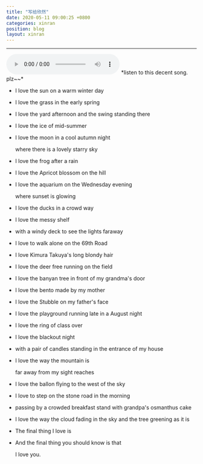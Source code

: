 ```yaml
---
title: "写给欣然"
date: 2020-05-11 09:00:25 +0800
categories: xinran
position: blog
layout: xinran
---
```


---

<audio controls="controls">
    <source src="http://music.163.com/song/media/outer/url?id=464647435.mp3" type="audio/ogg">
    <source src="http://music.163.com/song/media/outer/url?id=464647435.mp3" type="audio/mpeg">
<embed height="50" width="1500" src="http://music.163.com/song/media/outer/url?id=464647435.mp3" />
</audio>
*listen to this decent song. plz~~*

* I love the sun on a warm winter day

* I love the grass in the early spring

* I love the yard afternoon and the swing standing there

* I love the ice of mid-summer

* I love the moon in a cool autumn night

    where there is a lovely starry sky

* I love the frog after a rain

* I love the Apricot blossom on the hill

* I love the aquarium on the Wednesday evening

    where sunset is glowing

* I love the ducks in a crowd way

* I love the messy shelf

* with a windy deck to see the lights faraway

* I love to walk alone on the 69th Road

* I love Kimura Takuya's long blondy hair

* I love the deer free running on the field

* I love the banyan tree in front of my grandma's door

* I love the bento made by my mother

* I love the Stubble on my father's face

* I love the playground running late in a August night

* I love the ring of class over

* I love the blackout night

* with a pair of candles standing in the entrance of my house

* I love the way the mountain is

    far away from my sight reaches

* I love the ballon flying to the west of the sky

* I love to step on the stone road in the morning

* passing by a crowded breakfast stand with grandpa's osmanthus cake

* I love the way the cloud fading in the sky
and the tree greening as it is

* The final thing I love is

* And the final thing you should know is that

    I love you.
